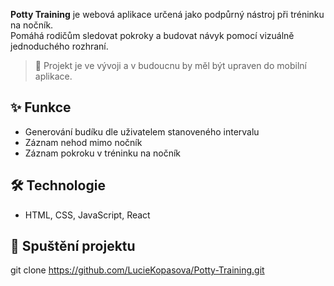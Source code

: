 **Potty Training** je webová aplikace určená jako podpůrný nástroj při tréninku na nočník.  
Pomáhá rodičům sledovat pokroky a budovat návyk pomocí vizuálně jednoduchého rozhraní.

> 🧪 Projekt je ve vývoji a v budoucnu by měl být upraven do mobilní aplikace.

## ✨ Funkce
- Generování budíku dle uživatelem stanoveného intervalu
- Záznam nehod mimo nočník
- Záznam pokroku v tréninku na nočník


## 🛠️ Technologie
- HTML, CSS, JavaScript, React


## 🔧 Spuštění projektu
git clone https://github.com/LucieKopasova/Potty-Training.git
